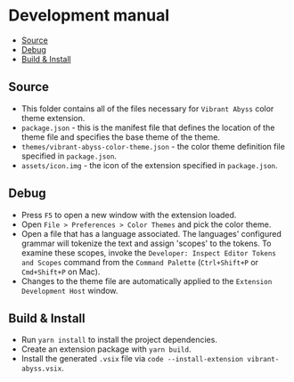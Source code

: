 # Development manual

* [Source](#source)
* [Debug](#debug)
* [Build & Install](#build--install)

## Source

* This folder contains all of the files necessary for `Vibrant Abyss` color theme
  extension.
* `package.json` - this is the manifest file that defines the location of the
  theme file and specifies the base theme of the theme.
* `themes/vibrant-abyss-color-theme.json` - the color theme definition file specified
  in `package.json`.
* `assets/icon.img` - the icon of the extension specified in `package.json`.

## Debug

* Press `F5` to open a new window with the extension loaded.
* Open `File > Preferences > Color Themes` and pick the color theme.
* Open a file that has a language associated. The languages' configured grammar will
  tokenize the text and assign 'scopes' to the tokens. To examine these scopes, invoke
  the `Developer: Inspect Editor Tokens and Scopes` command from the `Command Palette`
  (`Ctrl+Shift+P` or `Cmd+Shift+P` on Mac).
* Changes to the theme file are automatically applied to the
  `Extension Development Host` window.

## Build & Install

* Run `yarn install` to install the project dependencies.
* Create an extension package with `yarn build`.
* Install the generated `.vsix` file via `code --install-extension vibrant-abyss.vsix`.
